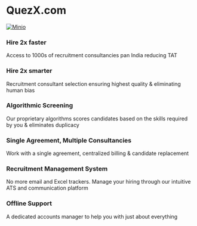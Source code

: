 # QuezX.com

[![Minio](https://img.stackshare.io/service/4485/gTawkyAA.png)](https://minio.io/)

### Hire 2x faster

Access to 1000s of recruitment consultancies pan India reducing TAT

### Hire 2x smarter

Recruitment consultant selection ensuring highest quality & eliminating human bias

### Algorithmic Screening

Our proprietary algorithms scores candidates based on the skills required by you & eliminates duplicacy

### Single Agreement, Multiple Consultancies

Work with a single agreement, centralized billing & candidate replacement

### Recruitment Management System

No more email and Excel trackers. Manage your hiring through our intuitive ATS and communication platform

### Offline Support

A dedicated accounts manager to help you with just about everything
